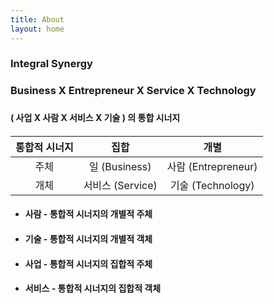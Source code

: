 ```yaml
---
title: About
layout: home
---
```


### **I**ntegral Synergy  
### **B**usiness X **E**ntrepreneur X **S**ervice X **T**echnology  
###  
#### ( 사업 X 사람 X 서비스 X 기술 ) 의 통합 시너지     
####   



| 통합적 시너지  | 집합        | 개별                   | 
|:-----------:|:------------:|:------------------:| 
| 주체| 일 (Business) | 사람 (Entrepreneur) |
|개체 | 서비스 (Service)  | 기술 (Technology)    | 



* #### 사람 - 통합적 시너지의 개별적 주체

* #### 기술 - 통합적 시너지의 개별적 객체 

* #### 사업 - 통합적 시너지의 집합적 주체  

* #### 서비스 - 통합적 시너지의 집합적 객체  


